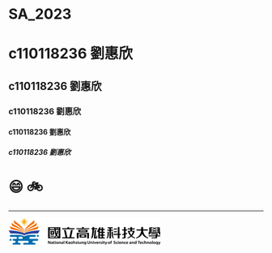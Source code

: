# SA_2023
# c110118236 劉惠欣
## c110118236 劉惠欣
### c110118236 劉惠欣
#### c110118236 劉惠欣
##### c110118236 劉惠欣

# 😄 :bike:

----
![NKUST](logo.png "NKUST")
